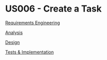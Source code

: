 # US006 - Create a Task 

[Requirements Engineering](01.requirements-engineering/Readme)

[Analysis](02.analysis/Readme)

[Design](03.design/Readme)

[Tests & Implementation](04.tests-and-implementation/Readme)